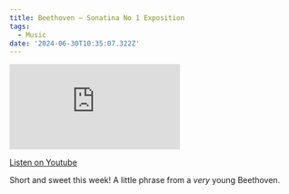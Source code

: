 ```yaml
---
title: Beethoven – Sonatina No 1 Exposition
tags:
  - Music
date: '2024-06-30T10:35:07.322Z'
---
```


<iframe src="https://www.youtube-nocookie.com/embed/qEaUL37vxvE?modestbranding=1&showinfo=0&rel=0" title="YouTube video player" frameborder="0" allow="accelerometer; autoplay; encrypted-media; gyroscope; picture-in-picture;" allowfullscreen className="youtube_video"></iframe>

[Listen on Youtube](https://youtu.be/qEaUL37vxvE)

Short and sweet this week! A little phrase from a _very_ young Beethoven.
